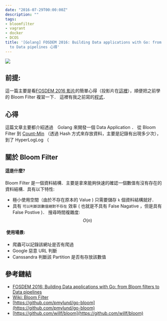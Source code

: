 ```yaml
---
date: "2016-07-29T00:00:00Z"
description: ""
tags:
- bloomfilter
- vagrant
- docker
- DCOS
title: '[Golang] FOSDEM 2016: Building Data applications with Go: from Bloom filters
  to Data pipelines 心得'
---
```


![](https://upload.wikimedia.org/wikipedia/commons/thumb/a/ac/Bloom_filter.svg/360px-Bloom_filter.svg.png)

## 前提:

這一篇主要是看[FOSDEM 2016 影片](https://archive.fosdem.org/2016/schedule/event/data_apps/)的簡單心得（投影片在[這裡](http://www.slideshare.net/khomenko1/building-data-applications-with-go-from-bloom-filters-to-data-pipelines-fosdem-jan-31-2016)），順便把之前學的 Bloom Filter 複習一下． 這裡有我之前寫的[程式](https://github.com/kkdai/bloomfilter)．


## 心得 

這篇文章主要都介紹透過　Golang 來開發一個 Data Application ． 從 Bloom Filter 到 [Count-Min](https://en.wikipedia.org/wiki/Count%E2%80%93min_sketch) （透過 Hash 方式來存放資料，主要是記錄有出現多少次），到了 HyperLogLog （

## 關於 Bloom Filter

#### 這是什麼?

Bloom Filter 是一個資料結構．主要是拿來能夠快速的確認一個數值有沒有存在的資料結構．具有以下特性:

- 極小使用空間（由於不存在原本的 Value ) 只需要儲存 `k` 個資料結構就好．
- 具有 `可以判斷該數值絕對不存在` 效率 ( 也就是不具有 False Nagative ，但是具有 False Postive )． 搜尋時間複雜度: $$O(n)$$

####  使用場景:

- 爬蟲可以記錄該網址是否有爬過
- Google 惡意 URL 判斷
- Canssandra 判斷該 Partition 是否有存放該數值



## 參考鏈結

- [FOSDEM 2016: Building Data applications with Go: from Bloom filters to Data pipelines](https://archive.fosdem.org/2016/schedule/event/data_apps/)
- [Wiki: Bloom Filter](https://en.wikipedia.org/wiki/Bloom_filter)
- [https://github.com/pmylund/go-bloom](https://github.com/pmylund/go-bloom)
- [https://github.com/willf/bloom](https://github.com/willf/bloom)
